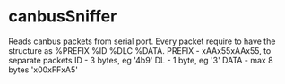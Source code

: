 # canbusSniffer
Reads canbus packets from serial port.
Every packet require to have the structure as %PREFIX %ID %DLC %DATA.
  PREFIX  -   xAAx55xAAx55, to separate packets
  ID      -   3 bytes, eg '4b9'
  DL      -   1 byte, eg '3'
  DATA    -   max 8 bytes 'x00xFFxA5'
